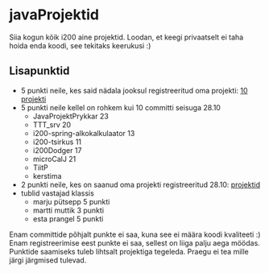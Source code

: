 # javaProjektid

Siia kogun kõik i200 aine projektid. Loodan, et keegi privaatselt ei taha hoida enda koodi, see tekitaks keerukusi :)

## Lisapunktid

- 5 punkti neile, kes said nädala jooksul registreeritud oma projekti: [10 projekti](https://github.com/KristerV/javaProjektid/commit/3c8cecff3bca23e9e172293893688f226f30d194)
- 5 punkti neile kellel on rohkem kui 10 committi seisuga 28.10
   - JavaProjektPrykkar 23
   - TTT_srv 20
   - i200-spring-alkokalkulaator 13
   - i200-tsirkus 11
   - i200Dodger 17
   - microCalJ 21
   - TiitP
   - kerstima
- 2 punkti neile, kes on saanud oma projekti registreeritud 28.10: [projektid](https://github.com/KristerV/javaProjektid/commit/93279f806b2b143dafbe0252b2f8f5fb9c6420b3)
- tublid vastajad klassis
  - marju pütsepp 5 punkti
  - martti muttik 3 punkti
  - esta prangel 5 punkti

Enam committide põhjalt punkte ei saa, kuna see ei määra koodi kvaliteeti :)
Enam registreerimise eest punkte ei saa, sellest on liiga palju aega möödas.
Punktide saamiseks tuleb lihtsalt projektiga tegeleda. Praegu ei tea mille järgi järgmised tulevad.
